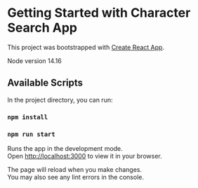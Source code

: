 # Getting Started with Character Search App

This project was bootstrapped with [Create React App](https://github.com/facebook/create-react-app).

Node version 14.16

## Available Scripts

In the project directory, you can run:
### `npm install`
### `npm run start`


Runs the app in the development mode.\
Open [http://localhost:3000](http://localhost:3000) to view it in your browser.

The page will reload when you make changes.\
You may also see any lint errors in the console.
